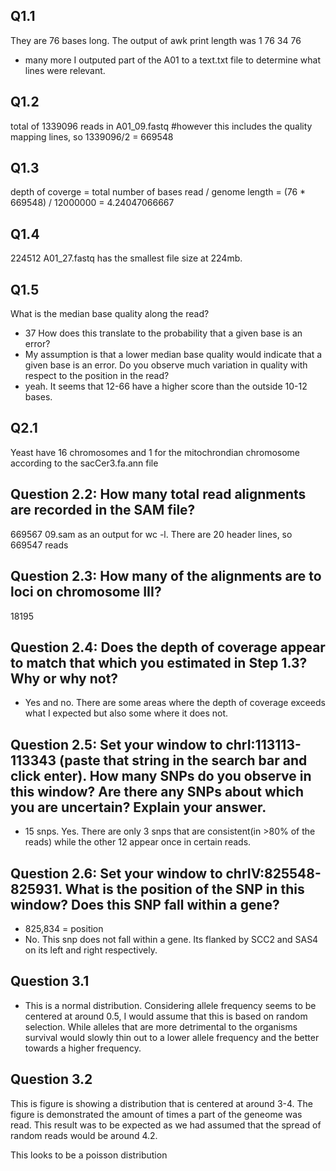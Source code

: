 ## Q1.1

They are 76 bases long. The output of awk print length was 
1
76
34
76
+ many more
I outputed part of the A01 to a text.txt file to determine what lines were relevant. 
## Q1.2
total of 1339096 reads in A01_09.fastq
#however this includes the quality mapping lines, so 1339096/2 = 669548

## Q1.3
depth of coverge = total number of bases read / genome length = (76 * 669548) / 12000000 = 4.24047066667
## Q1.4
224512  A01_27.fastq has the smallest file size at 224mb. 


## Q1.5

What is the median base quality along the read? 
- 37
How does this translate to the probability that a given base is an error? 
- My assumption is that a lower median base quality would indicate that a given base is an error. 
Do you observe much variation in quality with respect to the position in the read?
- yeah.  It seems that 12-66 have a higher score than the outside 10-12 bases. 


## Q2.1
Yeast have 16 chromosomes and 1 for the mitochrondian chromosome according to the sacCer3.fa.ann file
## Question 2.2: How many total read alignments are recorded in the SAM file?
 669567 09.sam as an output for wc -l.  There are 20 header lines, so 669547 reads 
## Question 2.3: How many of the alignments are to loci on chromosome III?
18195 

## Question 2.4: Does the depth of coverage appear to match that which you estimated in Step 1.3? Why or why not?
- Yes and no. There are some areas where the depth of coverage exceeds what I expected but also some where it does not. 
## Question 2.5: Set your window to chrI:113113-113343 (paste that string in the search bar and click enter). How many SNPs do you observe in this window? Are there any SNPs about which you are uncertain? Explain your answer.
- 15 snps.  Yes. There are only 3 snps that are consistent(in >80% of the reads) while the other 12 appear once in certain reads. 
## Question 2.6: Set your window to chrIV:825548-825931. What is the position of the SNP in this window? Does this SNP fall within a gene?
- 825,834 = position
- No. This snp does not fall within a gene. Its flanked by SCC2 and SAS4 on its left and right respectively. 
## Question 3.1
- This is a normal distribution. Considering allele frequency seems to be centered at around 0.5, I would assume that this is based on random selection. While alleles that are more detrimental to the organisms survival would slowly thin out to a lower allele frequency and the better towards a higher frequency. 
## Question 3.2
This is figure is showing a distribution that is centered at around 3-4. The figure is demonstrated the amount of times a part of the geneome was read.  This result was to be expected as we had assumed that the spread of random reads would be around 4.2. 

This looks to be a poisson distribution

